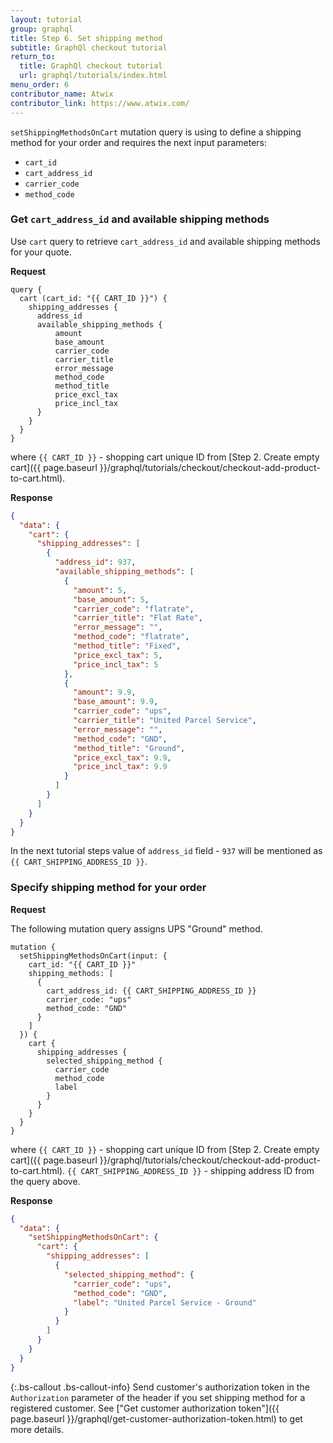 ```yaml
---
layout: tutorial
group: graphql
title: Step 6. Set shipping method
subtitle: GraphQl checkout tutorial
return_to:
  title: GraphQl checkout tutorial
  url: graphql/tutorials/index.html
menu_order: 6
contributor_name: Atwix
contributor_link: https://www.atwix.com/
---
```


`setShippingMethodsOnCart` mutation query is using to define a shipping method for your order and requires the next input parameters:
 - `cart_id`
 - `cart_address_id`
 - `carrier_code`
 - `method_code`

### Get `cart_address_id` and available shipping methods

Use `cart` query to retrieve `cart_address_id` and available shipping methods for your quote.

**Request**
```text
query {
  cart (cart_id: "{{ CART_ID }}") {
    shipping_addresses {
      address_id  
      available_shipping_methods {
          amount
          base_amount
          carrier_code
          carrier_title
          error_message
          method_code
          method_title
          price_excl_tax
          price_incl_tax
      }
    }
  }
}
```

where 
`{{ CART_ID }}` - shopping cart unique ID from [Step 2. Create empty cart]({{ page.baseurl }}/graphql/tutorials/checkout/checkout-add-product-to-cart.html).

**Response**

```json
{
  "data": {
    "cart": {
      "shipping_addresses": [
        {
          "address_id": 937,
          "available_shipping_methods": [
            {
              "amount": 5,
              "base_amount": 5,
              "carrier_code": "flatrate",
              "carrier_title": "Flat Rate",
              "error_message": "",
              "method_code": "flatrate",
              "method_title": "Fixed",
              "price_excl_tax": 5,
              "price_incl_tax": 5
            },
            {
              "amount": 9.9,
              "base_amount": 9.9,
              "carrier_code": "ups",
              "carrier_title": "United Parcel Service",
              "error_message": "",
              "method_code": "GND",
              "method_title": "Ground",
              "price_excl_tax": 9.9,
              "price_incl_tax": 9.9
            }
          ]
        }
      ]
    }
  }
}
```

In the next tutorial steps value of `address_id` field - `937` will be mentioned as `{{ CART_SHIPPING_ADDRESS_ID }}`.

### Specify shipping method for your order

**Request**

The following mutation query assigns UPS "Ground" method. 

```text
mutation {
  setShippingMethodsOnCart(input: {
    cart_id: "{{ CART_ID }}"
    shipping_methods: [
      {
        cart_address_id: {{ CART_SHIPPING_ADDRESS_ID }}
        carrier_code: "ups"
        method_code: "GND"
      }
    ]
  }) {
    cart {
      shipping_addresses {
        selected_shipping_method {
          carrier_code
          method_code
          label
        }
      }
    } 
  }
}
```

where 
`{{ CART_ID }}` - shopping cart unique ID from [Step 2. Create empty cart]({{ page.baseurl }}/graphql/tutorials/checkout/checkout-add-product-to-cart.html).
`{{ CART_SHIPPING_ADDRESS_ID }}` - shipping address ID from the query above.

**Response**

```json
{
  "data": {
    "setShippingMethodsOnCart": {
      "cart": {
        "shipping_addresses": [
          {
            "selected_shipping_method": {
              "carrier_code": "ups",
              "method_code": "GND",
              "label": "United Parcel Service - Ground"
            }
          }
        ]
      }
    }
  }
}
```

{:.bs-callout .bs-callout-info}
Send customer's authorization token in the `Authorization` parameter of the header if you set shipping method for a registered customer. See ["Get customer authorization token"]({{ page.baseurl }}/graphql/get-customer-authorization-token.html) to get more details.
